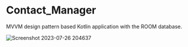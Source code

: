 # Contact_Manager
MVVM design pattern based Kotlin application with the ROOM database.



![Screenshot 2023-07-26 204637](https://github.com/Kids1343/Contact_Manager/assets/84654265/d91fe247-5d88-464d-9317-9ec27843c644)
